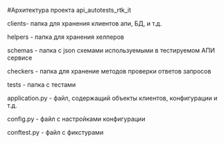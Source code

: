 #Архитектура проекта api_autotests_rtk_it


clients- папка для хранения клиентов апи, БД, и т.д.


helpers - папка для хранения хелперов


schemas - папка с json схемами используемыми в тестируемом АПИ сервисе


checkers - папка для хранение методов проверки ответов запросов


tests - папка с тестами


application.py - файл, содержащий объекты клиентов, конфигурации и т.д.


config.py - файл с настройками конфигурации


conftest.py - файл с фикстурами